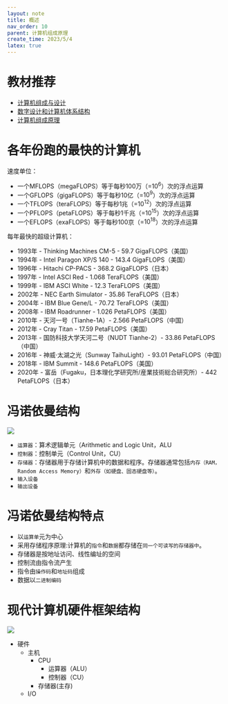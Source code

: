 ```yaml
---
layout: note
title: 概述
nav_order: 10
parent: 计算机组成原理
create_time: 2023/5/4
latex: true
---
```


# 教材推荐

- [计算机组成与设计](https://book.douban.com/subject/30443432/)
- [数字设计和计算机体系结构](https://book.douban.com/subject/26824111/)
- [计算机组成原理](https://book.douban.com/subject/35737337/)

# 各年份跑的最快的计算机

速度单位：

- 一个MFLOPS（megaFLOPS）等于每秒100万（=$10^6$）次的浮点运算
- 一个GFLOPS（gigaFLOPS）等于每秒10亿（=$10^9$）次的浮点运算
- 一个TFLOPS（teraFLOPS）等于每秒1兆（=$10^{12}$）次的浮点运算
- 一个PFLOPS（petaFLOPS）等于每秒1千兆（=$10^{15}$）次的浮点运算
- 一个EFLOPS（exaFLOPS）等于每秒100京（=$10^{18}$）次的浮点运算

每年最快的超级计算机：

- 1993年 - Thinking Machines CM-5 - 59.7 GigaFLOPS（美国）
- 1994年 - Intel Paragon XP/S 140 - 143.4 GigaFLOPS（美国）
- 1996年 - Hitachi CP-PACS - 368.2 GigaFLOPS（日本）
- 1997年 - Intel ASCI Red - 1.068 TeraFLOPS（美国）
- 1999年 - IBM ASCI White - 12.3 TeraFLOPS（美国）
- 2002年 - NEC Earth Simulator - 35.86 TeraFLOPS（日本）
- 2004年 - IBM Blue Gene/L - 70.72 TeraFLOPS（美国）
- 2008年 - IBM Roadrunner - 1.026 PetaFLOPS（美国）
- 2010年 - 天河一号（Tianhe-1A）- 2.566 PetaFLOPS（中国）
- 2012年 - Cray Titan - 17.59 PetaFLOPS（美国）
- 2013年 - 国防科技大学天河二号（NUDT Tianhe-2）- 33.86 PetaFLOPS（中国）
- 2016年 - 神威·太湖之光（Sunway TaihuLight）- 93.01 PetaFLOPS（中国）
- 2018年 - IBM Summit - 148.6 PetaFLOPS（美国）
- 2020年 - 富岳（Fugaku，日本理化学研究所/産業技術総合研究所）- 442 PetaFLOPS（日本）

# 冯诺依曼结构

![](https://cdn.jsdelivr.net/gh/guosonglu/images@master/blog-img/20230504183705.png)

- `运算器`：算术逻辑单元（Arithmetic and Logic Unit，ALU
- `控制器`：控制单元（Control Unit，CU）
- `存储器`：存储器用于存储计算机中的数据和程序。存储器通常包括`内存（RAM，Random Access Memory）`和`外存（如硬盘、固态硬盘等）`。
- `输入设备`
- `输出设备`

# 冯诺依曼结构特点

- 以`运算单`元为中心
- 采用存储程序原理:计算机的`指令`和`数据`都存储在`同一个可读写的存储器中`。
- 存储器是按地址访问、线性编址的空间
- 控制流由指令流产生
- 指令由`操作码`和`地址码`组成
- 数据以`二进制编码`

# 现代计算机硬件框架结构

![](https://cdn.jsdelivr.net/gh/guosonglu/images@master/blog-img/20230504214726.png)

- 硬件
  - 主机
    - CPU
      - 运算器（ALU）
      - 控制器（CU）
    - 存储器(主存)
  - I/O
